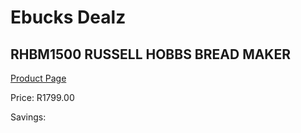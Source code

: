 
# Ebucks Dealz
## RHBM1500 RUSSELL HOBBS BREAD MAKER
[Product Page](https://www.ebucks.com/web/shop/productSelected.do?prodId=1155334696&catId=704983235)

Price: R1799.00

Savings: 


	